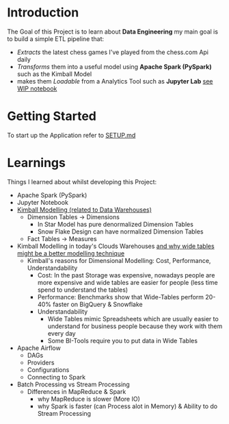 # Introduction

The Goal of this Project is to learn about **Data Engineering** my main goal is to build a simple ETL pipeline that:

* _Extracts_ the latest chess games I've played from the chess.com Api daily
* _Transforms_ them into a useful model using **Apache Spark (PySpark)**  such as the Kimball Model
* makes them _Loadable_ from a Analytics Tool such as **Jupyter Lab** [see WIP notebook](./notebooks/analysis.ipynb)

# Getting Started

To start up the Application refer to [SETUP.md](SETUP.md)

# Learnings

Things I learned about whilst developing this Project:

* Apache Spark (PySpark)
* Jupyter Notebook
* [Kimball Modelling (related to Data Warehouses)](https://www.kimballgroup.com/data-warehouse-business-intelligence-resources/kimball-techniques/dimensional-modeling-techniques/)
    * Dimension Tables -> Dimensions
        * In Star Model has pure denormalized Dimension Tables
        * Snow Flake Design can have normalized Dimension Tables
    * Fact Tables -> Measures
* Kimball Modelling in today's Clouds
  Warehouses [and why wide tables might be a better modelling technique](https://www.youtube.com/watch?v=3OcS2TMXELU)
    * Kimball's reasons for Dimensional Modelling: Cost, Performance, Understandability
        * Cost: In the past Storage was expensive, nowadays people are more expensive and wide tables are easier for
          people (less time spend to understand the tables)
        * Performance: Benchmarks show that Wide-Tables perform 20-40% faster on BigQuery & Snowflake
        * Understandability
            * Wide Tables mimic Spreadsheets which are usually easier to understand for business people because they
              work with them every day
            * Some BI-Tools require you to put data in Wide Tables
* Apache Airflow
    * DAGs
    * Providers
    * Configurations
    * Connecting to Spark
* Batch Processing vs Stream Processing
    * Differences in MapReduce & Spark
        * why MapReduce is slower (More IO)
        * why Spark is faster (can Process alot in Memory) & Ability to do Stream Processing
